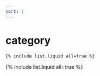 ```yaml
---
sort: 1
---
```


# category

```
{% include list.liquid all=true %}
```

{% include list.liquid all=true %}

